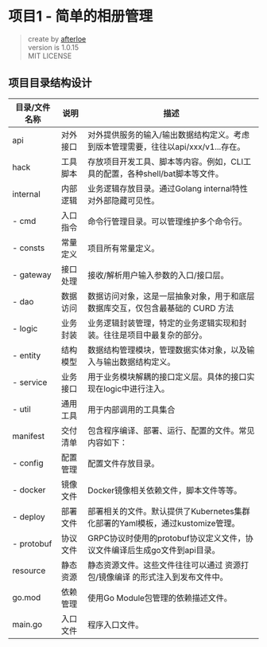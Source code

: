 项目1 - 简单的相册管理
===
> create by [afterloe](liumin@hengzhiinfo.cn)  
> version is 1.0.15  
> MIT LICENSE

## 项目目录结构设计
| 目录/文件名称    | 说明   | 描述                                                 |
|------------|------|----------------------------------------------------|
| api        | 对外接口 | 对外提供服务的输入/输出数据结构定义。考虑到版本管理需要，往往以api/xxx/v1...存在。   |
| hack       | 工具脚本 | 存放项目开发工具、脚本等内容。例如，CLI工具的配置，各种shell/bat脚本等文件。       |
| internal   | 内部逻辑 | 业务逻辑存放目录。通过Golang internal特性对外部隐藏可见性。              |
| - cmd      | 入口指令 | 命令行管理目录。可以管理维护多个命令行。                               |
| - consts   | 常量定义 | 项目所有常量定义。                                          |
| - gateway  | 接口处理 | 接收/解析用户输入参数的入口/接口层。                                |
| - dao      | 数据访问 | 数据访问对象，这是一层抽象对象，用于和底层数据库交互，仅包含最基础的 CURD 方法         |
| - logic    | 业务封装 | 业务逻辑封装管理，特定的业务逻辑实现和封装。往往是项目中最复杂的部分。                |
| - entity   | 结构模型 | 数据结构管理模块，管理数据实体对象，以及输入与输出数据结构定义。                   |
| - service  | 业务接口 | 用于业务模块解耦的接口定义层。具体的接口实现在logic中进行注入。                 |
| - util     | 通用工具 | 用于内部调用的工具集合                                        |
| manifest   | 交付清单 | 包含程序编译、部署、运行、配置的文件。常见内容如下：                         |
| - config   | 配置管理 | 配置文件存放目录。                                          |
| - docker   | 镜像文件 | Docker镜像相关依赖文件，脚本文件等等。                             |
| - deploy   | 部署文件 | 部署相关的文件。默认提供了Kubernetes集群化部署的Yaml模板，通过kustomize管理。 |
| - protobuf | 协议文件 | GRPC协议时使用的protobuf协议定义文件，协议文件编译后生成go文件到api目录。      |
| resource   | 静态资源 | 静态资源文件。这些文件往往可以通过 资源打包/镜像编译 的形式注入到发布文件中。           |
| go.mod     | 依赖管理 | 使用Go Module包管理的依赖描述文件。                             |
| main.go    | 入口文件 | 程序入口文件。                                            |